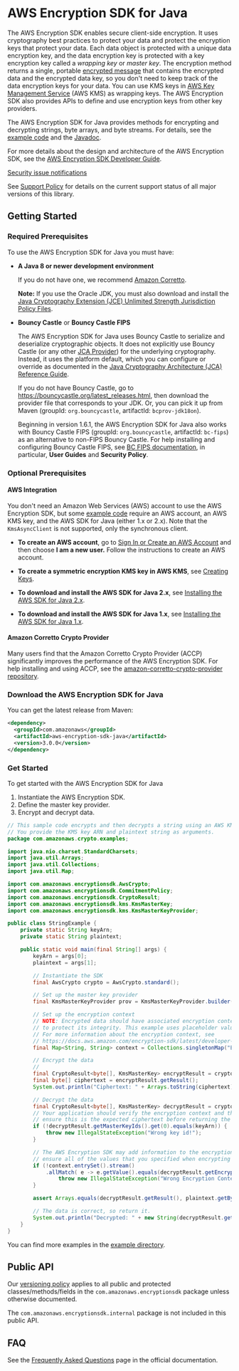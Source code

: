 # AWS Encryption SDK for Java

The AWS Encryption SDK enables secure client-side encryption. It uses cryptography best practices to protect your data and protect the encryption keys that protect your data. Each data object is protected with a unique data encryption key, and the data encryption key is protected with a key encryption key called a *wrapping key* or *master key*. The encryption method returns a single, portable [encrypted message](https://docs.aws.amazon.com/encryption-sdk/latest/developer-guide/message-format.html) that contains the encrypted data and the encrypted data key, so you don't need to keep track of the data encryption keys for your data. You can use KMS keys in [AWS Key Management Service](https://aws.amazon.com/kms/) (AWS KMS) as wrapping keys. The AWS Encryption SDK also provides APIs to define and use encryption keys from other key providers. 

The AWS Encryption SDK for Java provides methods for encrypting and decrypting strings, byte arrays, and byte streams. For details, see the [example code][examples] and the [Javadoc](https://aws.github.io/aws-encryption-sdk-java).

For more details about the design and architecture of the AWS Encryption SDK, see the [AWS Encryption SDK Developer Guide](https://docs.aws.amazon.com/encryption-sdk/latest/developer-guide/).

[Security issue notifications](./CONTRIBUTING.md#security-issue-notifications)

See [Support Policy](./SUPPORT_POLICY.rst) for details on the current support status of all major versions of this library.

## Getting Started

### Required Prerequisites
To use the AWS Encryption SDK for Java you must have:

* **A Java 8 or newer development environment**

  If you do not have one, we recommend [Amazon Corretto](https://aws.amazon.com/corretto/).

  **Note:** If you use the Oracle JDK, you must also download and install the [Java Cryptography Extension (JCE) Unlimited Strength Jurisdiction Policy Files](http://www.oracle.com/technetwork/java/javase/downloads/jce8-download-2133166.html).

* **Bouncy Castle** or **Bouncy Castle FIPS**

  The AWS Encryption SDK for Java uses Bouncy Castle to serialize and deserialize cryptographic objects.
  It does not explicitly use Bouncy Castle (or any other [JCA Provider](https://docs.oracle.com/javase/8/docs/api/java/security/Provider.html)) for the underlying cryptography.
  Instead, it uses the platform default, which you can configure or override as documented in the
  [Java Cryptography Architecture (JCA) Reference Guide](https://docs.oracle.com/javase/9/security/java-cryptography-architecture-jca-reference-guide.htm#JSSEC-GUID-2BCFDD85-D533-4E6C-8CE9-29990DEB0190).

  If you do not have Bouncy Castle, go to https://bouncycastle.org/latest_releases.html, then download the provider file that corresponds to your JDK.
  Or, you can pick it up from Maven (groupId: `org.bouncycastle`, artifactId: `bcprov-jdk18on`).

  Beginning in version 1.6.1, the AWS Encryption SDK for Java also works with Bouncy Castle FIPS (groupId: `org.bouncycastle`, artifactId: `bc-fips`)
  as an alternative to non-FIPS Bouncy Castle. For help installing and configuring Bouncy Castle FIPS, see [BC FIPS documentation](https://www.bouncycastle.org/documentation.html), in particular, **User Guides** and **Security Policy**.

### Optional Prerequisites

#### AWS Integration
You don't need an Amazon Web Services (AWS) account to use the AWS Encryption SDK, but some [example code][examples] require an AWS account, an AWS KMS key, and the AWS SDK for Java (either 1.x or 2.x). Note that the `KmsAsyncClient` is not supported, only the synchronous client.

* **To create an AWS account**, go to [Sign In or Create an AWS Account](https://portal.aws.amazon.com/gp/aws/developer/registration/index.html) and then choose **I am a new user.** Follow the instructions to create an AWS account.

* **To create a symmetric encryption KMS key in AWS KMS**, see [Creating Keys](https://docs.aws.amazon.com/kms/latest/developerguide/create-keys.html).

* **To download and install the AWS SDK for Java 2.x**, see [Installing the AWS SDK for Java 2.x](https://docs.aws.amazon.com/sdk-for-java/v2/developer-guide/getting-started.html).

* **To download and install the AWS SDK for Java 1.x**, see [Installing the AWS SDK for Java 1.x](https://docs.aws.amazon.com/sdk-for-java/v1/developer-guide/getting-started.html).

#### Amazon Corretto Crypto Provider
Many users find that the Amazon Corretto Crypto Provider (ACCP) significantly improves the performance of the AWS Encryption SDK.
For help installing and using ACCP, see the [amazon-corretto-crypto-provider repository](https://github.com/corretto/amazon-corretto-crypto-provider).

### Download the AWS Encryption SDK for Java
You can get the latest release from Maven:

```xml
<dependency>
  <groupId>com.amazonaws</groupId>
  <artifactId>aws-encryption-sdk-java</artifactId>
  <version>3.0.0</version>
</dependency>
```

### Get Started
To get started with the AWS Encryption SDK for Java

1. Instantiate the AWS Encryption SDK.
2. Define the master key provider.
3. Encrypt and decrypt data.

```java
// This sample code encrypts and then decrypts a string using an AWS KMS key.
// You provide the KMS key ARN and plaintext string as arguments.
package com.amazonaws.crypto.examples;

import java.nio.charset.StandardCharsets;
import java.util.Arrays;
import java.util.Collections;
import java.util.Map;

import com.amazonaws.encryptionsdk.AwsCrypto;
import com.amazonaws.encryptionsdk.CommitmentPolicy;
import com.amazonaws.encryptionsdk.CryptoResult;
import com.amazonaws.encryptionsdk.kms.KmsMasterKey;
import com.amazonaws.encryptionsdk.kms.KmsMasterKeyProvider;

public class StringExample {
    private static String keyArn;
    private static String plaintext;

    public static void main(final String[] args) {
        keyArn = args[0];
        plaintext = args[1];

        // Instantiate the SDK
        final AwsCrypto crypto = AwsCrypto.standard();

        // Set up the master key provider
        final KmsMasterKeyProvider prov = KmsMasterKeyProvider.builder().buildStrict(keyArn);

        // Set up the encryption context
        // NOTE: Encrypted data should have associated encryption context
        // to protect its integrity. This example uses placeholder values.
        // For more information about the encryption context, see
        // https://docs.aws.amazon.com/encryption-sdk/latest/developer-guide/concepts.html#encryption-context
        final Map<String, String> context = Collections.singletonMap("ExampleContextKey", "ExampleContextValue");

        // Encrypt the data
        //        
        final CryptoResult<byte[], KmsMasterKey> encryptResult = crypto.encryptData(prov, plaintext.getBytes(StandardCharsets.UTF_8), context);
        final byte[] ciphertext = encryptResult.getResult();
        System.out.println("Ciphertext: " + Arrays.toString(ciphertext));

        // Decrypt the data
        final CryptoResult<byte[], KmsMasterKey> decryptResult = crypto.decryptData(prov, ciphertext);
        // Your application should verify the encryption context and the KMS key to
        // ensure this is the expected ciphertext before returning the plaintext
        if (!decryptResult.getMasterKeyIds().get(0).equals(keyArn)) {
            throw new IllegalStateException("Wrong key id!");
        }

        // The AWS Encryption SDK may add information to the encryption context, so check to
        // ensure all of the values that you specified when encrypting are *included* in the returned encryption context.
        if (!context.entrySet().stream()
            .allMatch( e -> e.getValue().equals(decryptResult.getEncryptionContext().get(e.getKey())))) {
                throw new IllegalStateException("Wrong Encryption Context!");
        }

        assert Arrays.equals(decryptResult.getResult(), plaintext.getBytes(StandardCharsets.UTF_8));

        // The data is correct, so return it. 
        System.out.println("Decrypted: " + new String(decryptResult.getResult(), StandardCharsets.UTF_8));
    }
}
```

You can find more examples in the [example directory][examples].

## Public API

Our [versioning policy](./VERSIONING.rst) applies to all public and protected classes/methods/fields
in the  `com.amazonaws.encryptionsdk` package unless otherwise documented.

The `com.amazonaws.encryptionsdk.internal` package is not included in this public API.

## FAQ

See the [Frequently Asked Questions](https://docs.aws.amazon.com/encryption-sdk/latest/developer-guide/faq.html) page in the official documentation.

[examples]: https://github.com/aws/aws-encryption-sdk-java/tree/master/src/examples/java/com/amazonaws/crypto/examples
